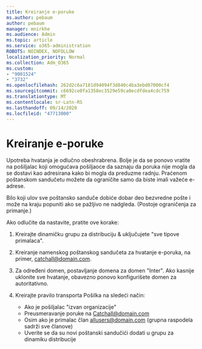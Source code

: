 ```yaml
---
title: Kreiranje e-poruke
ms.author: pebaum
author: pebaum
manager: mnirkhe
ms.audience: Admin
ms.topic: article
ms.service: o365-administration
ROBOTS: NOINDEX, NOFOLLOW
localization_priority: Normal
ms.collection: Adm_O365
ms.custom:
- "9001524"
- "3732"
ms.openlocfilehash: 262d2c6a7181d94094f3d840c4ba3ebd07000cf4
ms.sourcegitcommit: c6692ce0fa1358ec3529e59ca0ecdfdea4cdc759
ms.translationtype: MT
ms.contentlocale: sr-Latn-RS
ms.lasthandoff: 09/14/2020
ms.locfileid: "47713000"
---
```

# <a name="create-an-email-catch-all"></a>Kreiranje e-poruke

Upotreba hvatanja je odlučno obeshrabrena. Bolje je da se ponovo vratite na pošiljalac koji omogućava pošiljaoce da saznaju da poruka nije mogla da se dostavi kao adresirana kako bi mogla da preduzme radnju. Praćenom poštanskom sandučetu možete da ograničite samo da biste imali važeće e-adrese. 

Bilo koji ulov sve poštansko sanduče dobiće dobar deo bezvredne pošte i može na kraju popuniti ako se pažljivo ne nadgleda. (Postoje ograničenja za primanje.) 

Ako odlučite da nastavite, pratite ove korake:

1. Kreirajte dinamičku grupu za distribuciju & uključujete "sve tipove primalaca".

2. Kreiranje namenskog poštanskog sandučeta za hvatanje e-poruka, na primer, catchall@domain.com.

3. Za određeni domen, postavljanje domena za domen "Inter". Ako kasnije uklonite sve hvatanje, obavezno ponovo konfigurišete domen za autoritativno.

4. Kreirajte pravilo transporta Pošilka na sledeći način:

    - Ako je pošiljalac "izvan organizacije"
    - Preusmeravanje poruke na Catchall@domain.com
    - Osim ako je primalac član allusers@domain.com (grupna raspodela sadrži sve članove)
    - Uverite se da su novi poštanski sandučići dodati u grupu za dinamiku distribucije
